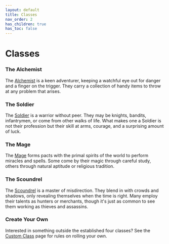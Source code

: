 ```yaml
---
layout: default
title: Classes
nav_order: 2
has_children: true
has_toc: false
---
```


# Classes

### <span style="color: {{ site.alchemist_color }}">The Alchemist</span>

The [Alchemist](alchemist/index.md) is a keen adventurer, keeping a watchful eye out for danger and a finger on the trigger. They carry a collection of handy items to throw at any problem that arises.

### <span style="color: {{ site.soldier_color }}">The Soldier</span>

The [Soldier](soldier/index.md) is a warrior without peer. They may be knights, bandits, infantrymen, or come from other walks of life. What makes one a Soldier is not their profession but their skill at arms, courage, and a surprising amount of luck.

### <span style="color: {{ site.mage_color }}">The Mage</span>

The [Mage](mage/index.md) forms pacts with the primal spirits of the world to perform miracles and spells. Some come by their magic through careful study, others through natural aptitude or religious tradition.

### <span style="color: {{ site.scoundrel_color }}">The Scoundrel</span>

The [Scoundrel](scoundrel/index.md) is a master of misdirection. They blend in with crowds and shadows, only revealing themselves when the time is right. Many employ their talents as hunters or merchants, though it's just as common to see them working as thieves and assassins.

### Create Your Own

Interested in something outside the established four classes? See the [Custom Class](../more/custom_class.html) page for rules on rolling your own.